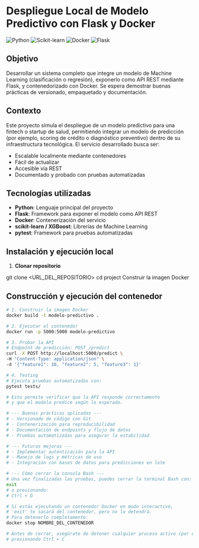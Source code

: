 # Despliegue Local de Modelo Predictivo con Flask y Docker


![Python](https://img.shields.io/badge/Python-3776AB?style=for-the-badge&logo=python&logoColor=white)
![Scikit-learn](https://img.shields.io/badge/Scikit--learn-F7931E?style=for-the-badge&logo=scikitlearn&logoColor=white)
![Docker](https://img.shields.io/badge/Docker-2496ED?style=for-the-badge&logo=docker&logoColor=white)
![Flask](https://img.shields.io/badge/Flask-000000?style=for-the-badge&logo=flask&logoColor=white)

## Objetivo
Desarrollar un sistema completo que integre un modelo de Machine Learning (clasificación o regresión), exponerlo como API REST mediante Flask, y contenedorizado con Docker. Se espera demostrar buenas prácticas de versionado, empaquetado y documentación.

## Contexto
Este proyecto simula el despliegue de un modelo predictivo para una fintech o startup de salud, permitiendo integrar un modelo de predicción (por ejemplo, scoring de crédito o diagnóstico preventivo) dentro de su infraestructura tecnológica. El servicio desarrollado busca ser:

- Escalable localmente mediante contenedores
- Fácil de actualizar
- Accesible vía REST
- Documentado y probado con pruebas automatizadas

## Tecnologías utilizadas
- **Python**: Lenguaje principal del proyecto  
- **Flask**: Framework para exponer el modelo como API REST  
- **Docker**: Contenerización del servicio  
- **scikit-learn / XGBoost**: Librerías de Machine Learning  
- **pytest**: Framework para pruebas automatizadas



## Instalación y ejecución local
1. **Clonar repositorio**

git clone <URL_DEL_REPOSITORIO>
cd project
Construir la imagen Docker


## Construcción y ejecución del contenedor

```bash
# 1. Construir la imagen Docker
docker build -t modelo-predictivo .

# 2. Ejecutar el contenedor
docker run -p 5000:5000 modelo-predictivo

# 3. Probar la API
# Endpoint de predicción: POST /predict
curl -X POST http://localhost:5000/predict \
-H "Content-Type: application/json" \
-d '{"feature1": 10, "feature2": 5, "feature3": 1}'

# 4. Testing
# Ejecuta pruebas automatizadas con:
pytest tests/

# Esto permite verificar que la API responde correctamente 
# y que el modelo predice según lo esperado.

# --- Buenas prácticas aplicadas ---
# - Versionado de código con Git
# - Contenerización para reproducibilidad
# - Documentación de endpoints y flujo de datos
# - Pruebas automatizadas para asegurar la estabilidad

# --- Futuras mejoras ---
# - Implementar autenticación para la API
# - Manejo de logs y métricas de uso
# - Integración con bases de datos para predicciones en lote

# --- Cómo cerrar la consola Bash ---
# Una vez finalizadas las pruebas, puedes cerrar la terminal Bash con:
exit
# o presionando:
# Ctrl + D

# Si estás ejecutando un contenedor Docker en modo interactivo, 
# 'exit' te sacará del contenedor, pero no lo detendrá.
# Para detenerlo completamente:
docker stop NOMBRE_DEL_CONTENEDOR

# Antes de cerrar, asegúrate de detener cualquier proceso activo (por ejemplo, un servidor Flask)
# presionando Ctrl + C
